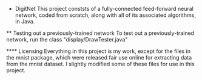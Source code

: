 * DigitNet
This project conststs of a fully-connected feed-forward neural network, coded from scratch, along with all of its associated algorithms, in Java.

** Testing out a previously-trained network
To test out a previously-trained network, run the class "display/DrawTester.java"

**** Licensing
Everything in this project is my work, except for the files in the mnist package, which were released fair use online for extracting data from the mnist dataset. I slightly modified some of these files for use in this project.
